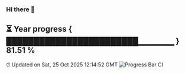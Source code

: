 ### Hi there 👋
⏳ Year progress { ████████████████████████▁▁▁▁▁▁ } 81.51 %
---
⏰ Updated on Sat, 25 Oct 2025 12:14:52 GMT
![Progress Bar CI](https://github.com/Moyi321/Moyi321/workflows/Progress%20Bar%20CI/badge.svg)
